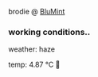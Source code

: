 brodie @ [BluMint](https://www.linkedin.com/company/blumint-io/)

<!--weather_start-->
### working conditions..

weather: haze 

temp: 4.87 °C 🧥

<!--weather_end-->
